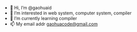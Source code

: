- 👋 Hi, I’m @gaohuaid
- 👀 I’m interested in web system, computer system, compiler
- 🌱 I’m currently learning compiler
- 📫 My email addr gaohuacode@gmail.com

<!---
gaohua/gaohua is a ✨ special ✨ repository because its `README.md` (this file) appears on your GitHub profile.
You can click the Preview link to take a look at your changes.
--->
